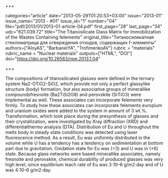 +++

categories="article"
date="2013-05-29T01:20:53+03:00"
issue="2013-01"
issue_name="2013 - #01"
issue_id="1"
number="04"
file="pdf/2013/01/2013-01-article-04.pdf"
first_page="28"
last_page="34"
udc="621.039.72"
title="The Titanosilicate Glass Matrix for Immobilization of the Wastes Containing felements"
original_title="Титаносиликатная стекломатрица для отверждения отходов, содержащих f-элементы"
authors=["AloyAS", "BarbanelYA", "TrofimenkoAV"]
rubric = "materials"
rubric_name = "Nuclear materials"
outputs=["HTML", "DOI"]
doi="https://doi.org/10.26583/npe.2013.1.04"

+++

The compositions of titanosilicated glasses were defined in the ternary system Na2-OTiO2-SiO2, which provide not only a perfect glassylike structure (body) formation, but also associative groups of minerallike compoundsfresnoite (Ba2TiSi2O8) and perovskite (SrTiO3) were implemental as well. These associates can incorporate felements very firmly. To study how these associates can incorporate felements europium and uranium oxides were added to the system in amount of 3 wt.%. Transformation, which took place during the presynthesis of glasses and their crystallization, were investigated by Xray diffraction (XRD) and differentialthermo analysis (DTA). Distribution of Eu and U throughout the melts body in steady state conditions was detected using laser fluorescence method. As a result, Eu was uniformly distributed in the volume while U has a tendency has a tendency on sedimentation at bottom part due to gravitation. Oxidation state for Eu was (+3) and U was in (+6) state. Because glass networks were based minerallike associates, namely fresnoite and perovskite, chemical durability of produced glasses was very high level, since equilibrium leach rate of Eu was 3⋅10–6 g/m2⋅day and of U was 4⋅10–6 g/m2⋅day.